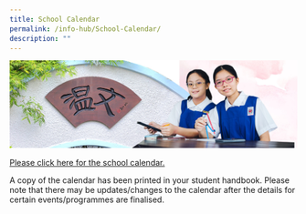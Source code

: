 ```yaml
---
title: School Calendar
permalink: /info-hub/School-Calendar/
description: ""
---
```

![](/images/01%20Banner%20Photos/06%20subpage%20infohub.jpg)

[Please click here for the school calendar.](/files/06%20Infohub/06%20School%20Calendar/2023%20SNGS%20Calendar%20(for%20website).pdf)

A copy of the calendar has been printed in your student handbook. Please note that there may be updates/changes to the calendar after the details for certain events/programmes are finalised.